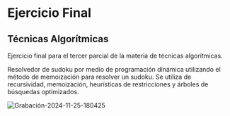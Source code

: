 # **Ejercicio Final**

## Técnicas Algorítmicas

Ejercicio final para el tercer parcial de la materia de técnicas algorítmicas.

Resolvedor de sudoku por medio de programación dinámica utilizando el método de memoización para resolver un sudoku.
Se utiliza de recursividad, memoización, heurísticas de restricciones y árboles de búsquedas optimizados.


![Grabación-2024-11-25-180425](https://github.com/user-attachments/assets/b69a79dd-7c37-4a35-90b8-4532119fda8b)
